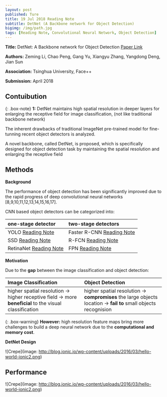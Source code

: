 ```yaml
---
layout: post
published: Ture
title: 19 Jul 2018 Reading Note
subtitle: DetNet (A Backbone network for Object Detection)
bigimg: /img/path.jpg
tags: [Reading Note, Convolutional Neural Network, Object Detection]
---
```


**Title:** DetNet: A Backbone network for Object Detection [Paper Link](https://arxiv.org/abs/1804.06215)

**Authors:** Zeming Li, Chao Peng, Gang Yu, Xiangyu Zhang, Yangdong Deng, Jian Sun

**Association:** Tsinghua University, Face++

**Submission:** April 2018


## Contuibution

{: .box-note}
**1:** DetNet maintains high spatial resolution in deeper layers for enlarging the receptive field for image classification, (not like traditional backbone network)

The inherent drawbacks of traditional ImageNet pre-trained model for fine-tunning recent object detectors is analyzed.

A novel backbone, called DetNet, is proposed, which is specifically designed for object detection task by maintaining the spatial resolution and enlarging the receptive field


## Methods

**Background**

The performance of object detection has been significantly improved due to the rapid progress of deep convolutional neural networks [8,9,10,11,12,13,14,15,16,17].

CNN based object detectors can be categorized into:

| one-stage detector | two-stage detectors |
| :------ |:--- | 
| YOLO [Reading Note](https://xuuuuuuchen.github.io/2018-07-19-readnote/) | Faster R-CNN [Reading Note](https://xuuuuuuchen.github.io/2018-07-19-readnote/)| 
| SSD [Reading Note](https://xuuuuuuchen.github.io/2018-07-19-readnote/) | R-FCN [Reading Note](https://xuuuuuuchen.github.io/2018-07-19-readnote/)| 
| RetinaNet [Reading Note](https://xuuuuuuchen.github.io/2018-07-19-readnote/) | FPN [Reading Note](https://xuuuuuuchen.github.io/2018-07-19-readnote/)| 


**Motivation**

Due to the **gap** between the image classification and object detection:

| Image Classification | Object Detection |
| :------ |:--- | 
| higher spatial resolution -> higher receptive field -> more **beneficial** to the visual classification | higher spatial resolution -> **compromises** the large objects location -> **fail to** small objects recognision| 


{: .box-warning}
**However:** high resolution feature maps bring more challenges to build a deep neural network due to the **computational and memory cost**.


**DetNet Design**

![Crepe](image: http://blog.ionic.io/wp-content/uploads/2016/03/hello-world-ionic2.png)

## Performance


![Crepe](image: http://blog.ionic.io/wp-content/uploads/2016/03/hello-world-ionic2.png)



